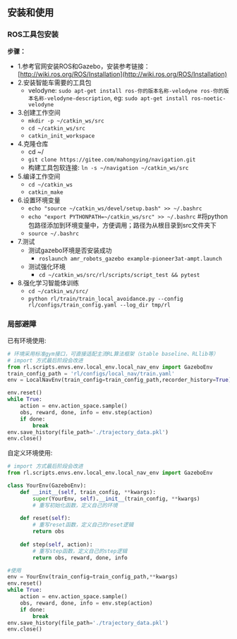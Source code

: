 

## 安装和使用

### ROS工具包安装
**步骤：**

* 1.参考官网安装ROS和Gazebo，安装参考链接：[http://wiki.ros.org/ROS/Installation](http://wiki.ros.org/ROS/Installation)
* 2.安装智能车需要的工具包
    * velodyne: `sudo apt-get install ros-你的版本名称-velodyne ros-你的版本名称-velodyne-description`, eg: `sudo apt-get install ros-noetic-velodyne`
* 3.创建工作空间
    * `mkdir -p ~/catkin_ws/src`
    * `cd ~/catkin_ws/src`
    * `catkin_init_workspace`
* 4.克隆仓库
    * cd ~/
    * `git clone https://gitee.com/mahongying/navigation.git`
    * 构建工具包软连接: `ln -s ~/navigation ~/catkin_ws/src`
* 5.编译工作空间
    * `cd ~/catkin_ws`
    * `catkin_make`
* 6.设置环境变量    
    * `echo "source ~/catkin_ws/devel/setup.bash" >> ~/.bashrc`
    * `echo "export PYTHONPATH=~/catkin_ws/src" >> ~/.bashrc` #将python包路径添加到环境变量中，方便调用；路径为从根目录到src文件夹下
    * `source ~/.bashrc`
* 7.测试
    * 测试gazebo环境是否安装成功
        * `roslaunch amr_robots_gazebo example-pioneer3at-ampt.launch`
    * 测试强化环境
        * `cd ~/catkin_ws/src/rl/scripts/script_test && pytest`
* 8.强化学习智能体训练
    * `cd ~/catkin_ws/src/`
    * `python rl/train/train_local_avoidance.py --config rl/configs/train_config.yaml --log_dir tmp/rl`


### 局部避障

已有环境使用:
```python
# 环境采用标准gym接口，可直接适配主流RL算法框架（stable baseline、RLlib等）
# import 方式最后阶段会改进
from rl.scripts.envs.env.local_env.local_nav_env import GazeboEnv
train_config_path = 'rl/configs/local_nav/train.yaml'
env = LocalNavEnv(train_config=train_config_path,recorder_history=True)

env.reset()
while True:
    action = env.action_space.sample()
    obs, reward, done, info = env.step(action) 
    if done:
        break
env.save_history(file_path='./trajectory_data.pkl')
env.close()
```

自定义环境使用:
```python
# import 方式最后阶段会改进
from rl.scripts.envs.env.local_env.local_nav_env import GazeboEnv

class YourEnv(GazeboEnv):
    def __init__(self, train_config, **kwargs):
        super(YourEnv, self).__init__(train_config, **kwargs)
        # 重写初始化函数，定义自己的环境
    
    def reset(self):
        # 重写reset函数，定义自己的reset逻辑
        return obs
    
    def step(self, action):
        # 重写step函数，定义自己的step逻辑
        return obs, reward, done, info

#使用
env = YourEnv(train_config=train_config_path,**kwargs)
env.reset()
while True:
    action = env.action_space.sample()
    obs, reward, done, info = env.step(action) 
    if done:
        break
env.save_history(file_path='./trajectory_data.pkl')
env.close()
```